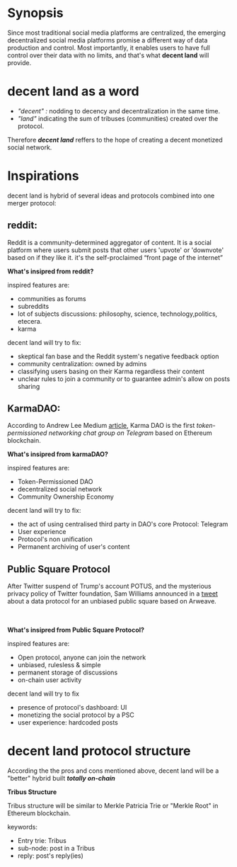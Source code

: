 <h1>Synopsis</h1>
Since most traditional social media platforms are centralized, the emerging decentralized social media platforms promise a different way of data production and control.
Most importantly, it enables users to have full control over their data with no limits, and that's what <b>decent land</b> will provide.

<h1>decent land as a word</h1>

- <i>"decent" :</i> nodding to decency and decentralization in the same time.
- <i>"land" </i> indicating the sum of tribuses (communities) created over the protocol. 

Therefore <i><b>decent land</i></b> reffers to the hope of creating a decent monetized social network.

<h1>Inspirations</h1>
decent land is hybrid of several ideas and protocols combined into one merger protocol:

<h2>reddit:</h2>
Reddit is a community-determined aggregator of content. It is a social platform where users submit posts that other users 'upvote' or 'downvote' based on if they like it.
it's the self-proclaimed “front page of the internet”


<b>What's insipred from reddit?</b>


inspired features are:

- communities as forums
- subreddits
- lot of subjects discussions: philosophy, science, technology,politics, etecera.
- karma

decent land will try to fix:
- skeptical fan base and the Reddit system's negative feedback option
- community centralization: owned by admins
- classifying users basing on their Karma regardless their content
- unclear rules to join a community or to guarantee admin's allow on posts sharing

<h2>KarmaDAO:</h2>

According to Andrew Lee Medium <a href="https://andrwlee.medium.com/announcing-karma-dao-first-ever-token-permissioned-networking-chat-group-on-telegram-5feab7a54def">article</a>, Karma DAO is the first <i>token-permissioned networking chat group on Telegram</i> based on Ethereum blockchain.

<b>What's insipred from karmaDAO?</b>

inspired features are:

- Token-Permissioned DAO
- decentralized social network
- Community Ownership Economy

decent land will try to fix:
- the act of using centralised third party in DAO's core Protocol: Telegram
- User experience
- Protocol's non unification
- Permanent archiving of user's content

<h2>Public Square Protocol</h2>
After Twitter suspend of Trump's account POTUS, and the mysterious privacy policy of Twitter foundation, Sam Williams announced in a <a href="https://twitter.com/samecwilliams/status/1347741160165531655?s=20">tweet</a> about a data protocol for an unbiased public square based on Arweave.

<br><br>
<b>What's insipred from Public Square Protocol?</b>

inspired features are:

- Open protocol, anyone can join the network
- unbiased, rulesless & simple
- permanent storage of discussions
- on-chain user activity

decent land will try to fix

- presence of protocol's dashboard: UI
- monetizing the social protocol by a PSC
- user experience: hardcoded posts


<h1>decent land protocol structure</h1>

According the the pros and cons mentioned above, decent land will be a "better" hybrid built ***totally on-chain*** 
 
 <b>Tribus Structure</b>
 
 Tribus structure will be similar to Merkle Patricia Trie or "Merkle Root" in Ethereum blockchain.
 
keywords:

- Entry trie: Tribus
- sub-node: post in a Tribus
- reply: post's reply(ies)
 
 



